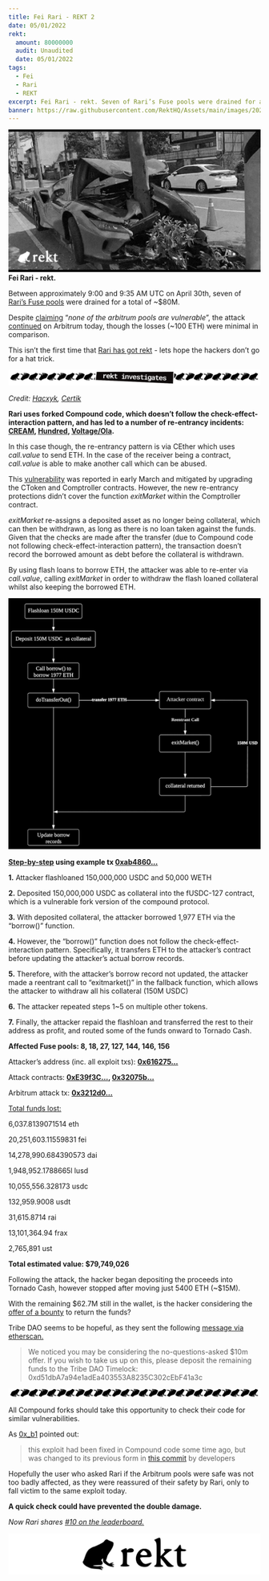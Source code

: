```yaml
---
title: Fei Rari - REKT 2
date: 05/01/2022
rekt:
  amount: 80000000
  audit: Unaudited 
  date: 05/01/2022
tags:
  - Fei
  - Rari
  - REKT
excerpt: Fei Rari - rekt. Seven of Rari’s Fuse pools were drained for a total of ~$80M. This isn’t the first time that Rari's got rekt - lets hope the hackers don’t go for a hat trick. 
banner: https://raw.githubusercontent.com/RektHQ/Assets/main/images/2022/05/fei-rari-header.png
---
```

![](https://raw.githubusercontent.com/RektHQ/Assets/main/images/2022/05/fei-rari-header.png)
**Fei Rari - rekt.**

Between approximately 9:00 and 9:35 AM UTC on April 30th, seven of [Rari’s Fuse pools](https://twitter.com/feiprotocol/status/1520344430242254849) were drained for a total of ~$80M.

Despite [claiming](https://twitter.com/hacxyk/status/1520689345786617856) “_none of the arbitrum pools are vulnerable_”, the attack [continued](https://twitter.com/RariCapital/status/1520651835081740290) on Arbitrum today, though the losses (~100 ETH) were minimal in comparison.

This isn’t the first time that [Rari has got rekt](https://rekt.news/rari-capital-rekt/) - lets hope the hackers don’t go for a hat trick. 

![](https://raw.githubusercontent.com/RektHQ/Assets/main/images/2021/09/rekt-investigates-linebreak.png)

_Credit: [Hacxyk](https://twitter.com/Hacxyk/status/1520370421773725698), [Certik](https://certik.medium.com/fei-protocol-incident-analysis-8527440696cc)_

**Rari uses forked Compound code, which doesn’t follow the check-effect-interaction pattern, and has led to a number of re-entrancy incidents: [CREAM](https://rekt.news/cream-rekt/), [Hundred](https://rekt.news/agave-hundred-rekt/), [Voltage/Ola](https://rekt.news/voltage-finance-rekt/).**

In this case though, the re-entrancy pattern is via CEther which uses _call.value_ to send ETH. In the case of the receiver being a contract, _call.value_ is able to make another call which can be abused.

This [vulnerability](https://medium.com/@JackLongarzo/rari-capital-fuse-security-upgrade-report-e5d154c16250) was reported in early March and mitigated by upgrading the CToken and Comptroller contracts. However, the new re-entrancy protections didn’t cover the function _exitMarket_ within the Comptroller contract.

_exitMarket_ re-assigns a deposited asset as no longer being collateral, which can then be withdrawn, as long as there is no loan taken against the funds. Given that the checks are made after the transfer (due to Compound code not following check-effect-interaction pattern), the transaction doesn’t record the borrowed amount as debt before the collateral is withdrawn.

By using flash loans to borrow ETH, the attacker was able to re-enter via _call.value_, calling _exitMarket_ in order to withdraw the flash loaned collateral whilst also keeping the borrowed ETH.

![](https://raw.githubusercontent.com/RektHQ/Assets/main/images/2022/05/feirari-certik.png)

**[Step-by-step](https://certik.medium.com/fei-protocol-incident-analysis-8527440696cc) using example tx [0xab4860…](https://etherscan.io/tx/0xab486012f21be741c9e674ffda227e30518e8a1e37a5f1d58d0b0d41f6e76530)**

**1.** Attacker flashloaned 150,000,000 USDC and 50,000 WETH

**2.** Deposited 150,000,000 USDC as collateral into the fUSDC-127 contract, which is a vulnerable fork version of the compound protocol.

**3.** With deposited collateral, the attacker borrowed 1,977 ETH via the “borrow()” function.

**4.** However, the “borrow()” function does not follow the check-effect-interaction pattern. Specifically, it transfers ETH to the attacker’s contract before updating the attacker’s actual borrow records.

**5.** Therefore, with the attacker’s borrow record not updated, the attacker made a reentrant call to “exitmarket()” in the fallback function, which allows the attacker to withdraw all his collateral (150M USDC)

**6.** The attacker repeated steps 1~5 on multiple other tokens.

**7.** Finally, the attacker repaid the flashloan and transferred the rest to their address as profit, and routed some of the funds onward to Tornado Cash.

**Affected Fuse pools: 8, 18, 27, 127, 144, 146, 156**

Attacker’s address (inc. all exploit txs): **[0x616275…](https://etherscan.io/address/0x6162759edad730152f0df8115c698a42e666157f)** 

Attack contracts: **[0xE39f3C…](https://etherscan.io/address/0xE39f3C40966DF56c69AA508D8AD459E77B8a2bc1), [0x32075b…](https://etherscan.io/address/0x32075bad9050d4767018084f0cb87b3182d36c45)**

Arbitrum attack tx: **[0x3212d0…](https://arbiscan.io/tx/0x3212d091792f81f18a31aab753de6b3128d79dcb5e8392167249595f813203ef)** 

[Total funds lost:](https://twitter.com/starit1992/status/1520419032805306368)

6,037.8139071514 eth

20,251,603.11559831 fei

14,278,990.684390573 dai

1,948,952.1788665l lusd

10,055,556.328173 usdc

132,959.9008 usdt

31,615.8714 rai

13,101,364.94 frax

2,765,891 ust

**Total estimated value: $79,749,026**

Following the attack, the hacker began depositing the proceeds into Tornado Cash, however stopped after moving just 5400 ETH (~$15M).

With the remaining $62.7M still in the wallet, is the hacker considering the [offer of a bounty](https://twitter.com/RariCapital/status/1520505023804891139) to return the funds?

Tribe DAO seems to be hopeful, as they sent the following [message via etherscan.](https://etherscan.io/tx/0xcbe38d148c0c3ebe486d49a3bdf399650be794716390135c0d2f3aa459a4a4cd) 

>We noticed you may be considering the no-questions-asked $10m offer. If you wish to take us up on this, please deposit the remaining funds to the Tribe DAO Timelock: 0xd51dbA7a94e1adEa403553A8235C302cEbF41a3c

![](https://raw.githubusercontent.com/RektHQ/Assets/main/images/2021/03/rekt-linebreak.png) 

All Compound forks should take this opportunity to check their code for similar vulnerabilities.

As [0x_b1](https://twitter.com/0x_b1/status/1520488894332026880) pointed out:

>this exploit had been fixed in Compound code some time ago, but was changed to its previous form in [this commit](https://github.com/Rari-Capital/compound-protocol/commit/7acb8df5a5cbf12464b4336663ef7ae6434e62da) by developers

Hopefully the user who asked Rari if the Arbitrum pools were safe was not too badly affected, as they were reassured of their safety by Rari, only to fall victim to the same exploit today. 

**A quick check could have prevented the double damage.** 

_Now Rari shares [#10 on the leaderboard.](https://rekt.news/leaderboard/)_

![](https://raw.githubusercontent.com/RektHQ/Assets/main/images/2021/08/rekt-outline-conc.png)
